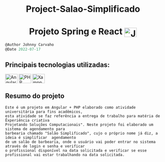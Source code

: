 <h1 align="center">
    Project-Salao-Simplificado
</h1>

<h1 align="center">Projeto Spring e React <img align="center" alt="Johnny-Oficial" height="30" width="40" src="./frontend/src/assets/img/Medalha.svg" /></h1>

```javascript
@Author Johnny Carvaho
@Date 2022-07-17
```

## Principais tecnologias utilizadas: <br/>
<p>
  <img align="center" alt="Angular" height="30" width="40" src="https://cdn.jsdelivr.net/gh/devicons/devicon/icons/angularjs/angularjs-original.svg" />
  <img align="center" alt="PHP" height="30" width="40" src="https://cdn.jsdelivr.net/gh/devicons/devicon/icons/php/php-original.svg" />
  <img align="center" alt="Xampp" height="30" width="40" src="https://cdn2.iconfinder.com/data/icons/pack1-baco-flurry-icons-style/512/XAMPP.png" />
 
</p>

## Resumo do projeto

```
Este é um projeto em Angular + PHP elaborado como atividade universitária para fins acadêmicos, 
esta atividade se faz referência a entrega de trabalho para matéria de Ëxperiência criativa 
Projetando Soluções Computacionais". Neste projeto foi elaborado um sistema de agendamento para 
barbearia chamado "Salão Simplificado", cujo o próprio nome já diz, a ideia é simplificar  agendamento
de um salão de barbearia, onde o usuário vai poder entrar no sistema através de login e senha e verificar 
o profissional disponível na data solicitada e verificar se esse profissional vai estar trabalhando na data solicitada.
```
